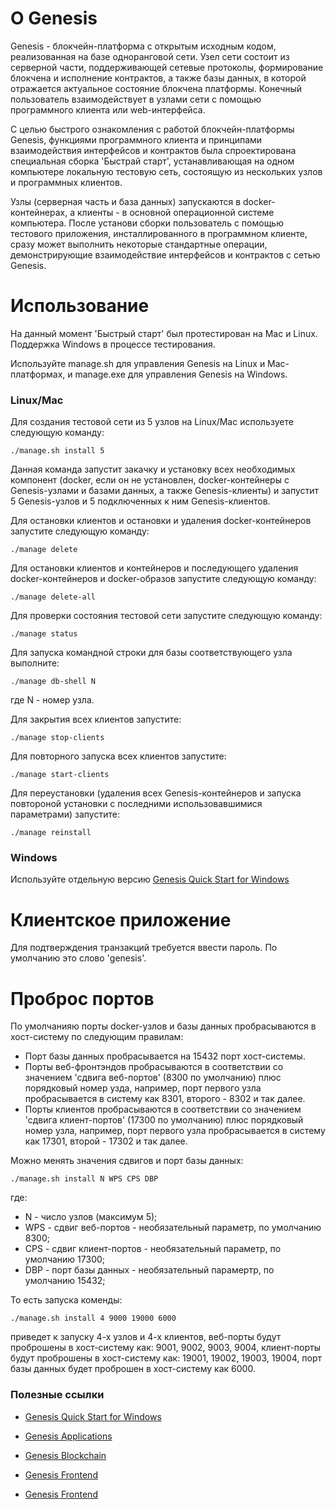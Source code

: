 О Genesis
=======

Genesis - блокчейн-платформа с открытым исходным кодом, реализованная на базе одноранговой сети. Узел сети состоит из серверной части, поддерживающей сетевые протоколы, формирование блокчена и исполнение контрактов, а также базы данных, в которой отражается актуальное состояние блокчена платформы.  Конечный пользователь взаимодействует в узлами сети с помощью программного  клиента или web-интерфейса.

С целью быстрого ознакомления с работой блокчейн-платформы Genesis, функциями программного клиента и принципами взаимодействия интерфейсов и контрактов была спроектирована специальная сборка 'Быстрай старт', устанавливающая на одном компьютере локальную тестовую сеть, состоящую из нескольких узлов и программных клиентов.

Узлы (серверная часть и база данных) запускаются в docker-контейнерах, а клиенты - в основной операционной системе компьютера. После установи сборки пользователь с помощью тестового приложения, инсталлированного в программном клиенте, сразу может выполнить некоторые стандартные операции, демонстрирующие взаимодействие интерфейсов и контрактов с сетью Genesis.

Использование
=============

На данный момент 'Быстрый старт' был протестирован на Mac и Linux.
Поддержка Windows в процессе тестирования.

Используйте manage.sh для управления Genesis на Linux и Mac-платформах, и manage.exe для управления Genesis на Windows.

### Linux/Mac

Для создания тестовой сети из 5 узлов на Linux/Mac используете следующую команду:  

```shell
./manage.sh install 5
```

Данная команда запустит закачку и установку всех необходимых компонент (docker, если он не установлен, docker-контейнеры с Genesis-узлами и базами данных, а также Genesis-клиенты) и запустит 5 Genesis-узлов и 5 подключенных к ним Genesis-клиентов.

Для остановки клиентов и остановки и удаления docker-контейнеров запустите следующую команду:

```shell
./manage delete
```

Для остановки клиентов и контейнеров и последующего удаления docker-контейнеров и docker-образов запустите следующую команду:

```shell
./manage delete-all
```

Для проверки состояния тестовой сети запустите следующую команду:

```shell
./manage status
```

Для запуска командной строки для базы соответствующего узла выполните:

```shell
./manage db-shell N
```

где N - номер узла.

Для закрытия всех клиентов запустите: 

```shell
./manage stop-clients
```
Для повторного запуска всех клиентов запустите:

```shell
./manage start-clients
```

Для переустановки (удаления всех Genesis-контейнеров и запуска повтороной установки с последними использовавшимися параметрами) запустите:

```shell
./manage reinstall
``` 

### Windows

Используйте отдельную версию [Genesis Quick Start for Windows](https://github.com/GenesisKernel/quick-start-win)


Клиентское приложение
=====================

Для подтверждения транзакций требуется ввести пароль. По умолчанию это слово 'genesis'.

Проброс портов
==============

По умолчанияю порты docker-узлов и базы данных пробрасываются в хост-систему по следующим правилам:

* Порт базы данных пробрасывается на 15432 порт хост-системы.
* Порты веб-фронтэндов пробрасываются в соответствии со значением 'сдвига веб-портов' (8300 по умолчанию) плюс порядковый номер узда, например, порт первого узла пробрасывается в систему как 8301, второго - 8302 и так далее.
* Порты клиентов пробрасываются в соответствии со значением 'сдвига клиент-портов' (17300 по умолчанию) плюс порядковый номер узла, например, порт первого узла пробрасывается в систему как 17301, второй - 17302 и так далее.

Можно менять значения сдвигов и порт базы данных:

```shell
./manage.sh install N WPS CPS DBP
```

где:

* N - число узлов (максимум 5);
* WPS - сдвиг веб-портов - необязательный параметр, по умолчанию 8300;
* CPS - сдвиг клиент-портов - необязательный параметр, по умолчанию 17300;
* DBP - порт базы данных - необязательный парамертр, по умолчанию 15432;

То есть запуска коменды:

```shell
./manage.sh install 4 9000 19000 6000
```

приведет к запуску 4-х узлов и 4-х клиентов, веб-порты будут проброшены в хост-систему как: 9001, 9002, 9003, 9004, клиент-порты будут проброшены в хост-систему как: 19001, 19002, 19003, 19004, порт базы данных будет проброшен в хост-систему как 6000.


### Полезные ссылки

* [Genesis Quick Start for Windows](https://github.com/GenesisKernel/quick-start-win)

* [Genesis Applications](https://genesiskernel.github.io/apps/)

* [Genesis Blockchain](https://github.com/GenesisKernel/go-genesis)

* [Genesis Frontend](https://github.com/GenesisKernel/genesis-front)

* [Genesis Frontend](https://github.com/GenesisKernel/genesis-front)
